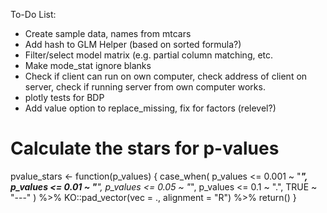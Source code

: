 To-Do List:

- Create sample data, names from mtcars
- Add hash to GLM Helper (based on sorted formula?)
- Filter/select model matrix (e.g. partial column matching, etc.
- Make mode_stat ignore blanks
- Check if client can run on own computer, check address of client on server, check if running server from own computer works.
- plotly tests for BDP
- Add value option to replace_missing, fix for factors (relevel?)


# Calculate the stars for p-values
pvalue_stars <- function(p_values) {
  case_when(
    p_values <= 0.001 ~ "***",
    p_values <= 0.01 ~ "**",
    p_values <= 0.05 ~ "*",
    p_values <= 0.1 ~ ".",
    TRUE ~ "---"
  ) %>%
    KO::pad_vector(vec = ., alignment = "R") %>%
    return()
}
